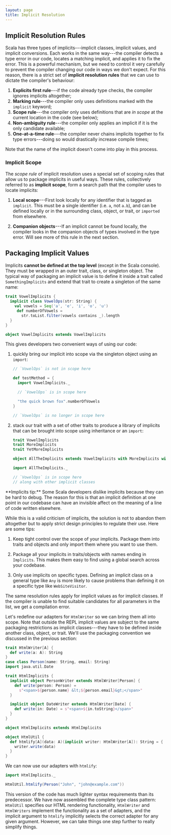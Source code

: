 ```yaml
---
layout: page
title: Implicit Resolution
---
```


## Implicit Resolution Rules

Scala has three types of implicits---implicit classes, implicit values, and implicit conversions. Each works in the same way---the compiler detects a type error in our code, locates a matching implicit, and applies it to fix the error. This is a powerful mechanism, but we need to control it very carefully to prevent the compiler changing our code in ways we don't expect. For this reason, there is a strict set of **implicit resolution rules** that we can use to dictate the compiler's behaviour:

1.  **Explicits first rule**---if the code already type checks, the compiler ignores implicits altogether;
2.  **Marking rule**---the compiler only uses definitions marked with the `implicit` keyword;
3.  **Scope rule**---the compiler only uses definitions that are _in scope_ at the current location in the code (see below);
4.  **Non-ambiguity rule**---the compiler only applies an implicit if it is the only candidate available;
5.  **One-at-a-time rule**---the compiler never chains implicits together to fix type errors---doing so would drastically increase compile times;

Note that the name of the implicit doesn't come into play in this process.

### Implicit Scope

The _scope rule_ of implicit resolution uses a special set of scoping rules that allow us to package implicits in useful ways. These rules, collectively referred to as **implicit scope**, form a search path that the compiler uses to locate implicits:

1.  **Local scope**---First look locally for any identifier that is tagged as `implicit`. This must be a single identifier (i.e. `a`, not `a.b`), and can be defined locally or in the surrounding class, object, or trait, or `imported` from elsewhere.

2.  **Companion objects**---If an implicit cannot be found locally, the compiler looks in the companion objects of types involved in the type error. Will see more of this rule in the next section.

## Packaging Implicit Values

Implicits **cannot be defined at the top level** (except in the Scala console). They must be wrapped in an outer trait, class, or singleton object. The typical way of packaging an implicit value is to define it inside a trait called `SomethingImplicits` and extend that trait to create a singleton of the same name:

```scala mdoc:silent
trait VowelImplicits {
  implicit class VowelOps(str: String) {
    val vowels = Seq('a', 'e', 'i', 'o', 'u')
     def numberOfVowels =
       str.toList.filter(vowels contains _).length
  }
}

object VowelImplicits extends VowelImplicits
```

This gives developers two convenient ways of using our code:

1.  quickly bring our implicit into scope via the singleton object using an `import`:

    ```scala mdoc:silent
    // `VowelOps` is not in scope here

    def testMethod = {
      import VowelImplicits._

      // `VowelOps` is in scope here

      "the quick brown fox".numberOfVowels
    }

    // `VowelOps` is no longer in scope here
    ```

2.  stack our trait with a set of other traits to produce a library of implicits that can be brought into scope using inheritance or an `import`:

    ```scala mdoc:invisible
    trait VowelImplicits
    trait MoreImplicits
    trait YetMoreImplicits
    ```

    ```scala mdoc:silent
    object AllTheImplicits extends VowelImplicits with MoreImplicits with YetMoreImplicits

    import AllTheImplicits._

    // `VowelOps` is in scope here
    // along with other implicit classes
    ```

<div class="alert alert-info">
**Implicits tip:** Some Scala developers dislike implicits because they can be hard to debug. The reason for this is that an implicit definition at one point in our codebase can have an invisible affect on the meaning of a line of code written elsewhere.

While this is a valid criticism of implicits, the solution is not to abandon them altogether but to apply strict design principles to regulate their use. Here are some tips:

1.  Keep tight control over the scope of your implicits. Package them into traits and objects and only import them where you want to use them.

2.  Package all your implicits in traits/objects with names ending in `Implicits`. This makes them easy to find using a global search across your codebase.

3.  Only use implicits on specific types. Defining an implicit class on a general type like `Any` is more likely to cause problems than defining it on a specific type like `WebSiteVisitor`.

The same resolution rules apply for implicit values as for implicit classes. If the compiler is unable to find suitable candidates for all parameters in the list, we get a compilation error.

Let's redefine our adapters for `HtmlWriter` so we can bring them all into scope. Note that outside the REPL implicit values are subject to the same packaging restrictions as implicit classes---they have to be defined inside another class, object, or trait. We'll use the packaging convention we discussed in the previous section:

```scala mdoc:invisible
trait HtmlWriter[A] {
  def write(a: A): String
}
case class Person(name: String, email: String)
import java.util.Date
```

```scala mdoc:silent
trait HtmlImplicits {
  implicit object PersonWriter extends HtmlWriter[Person] {
    def write(person: Person) =
      s"<span>${person.name} &lt;${person.email}&gt;</span>"
  }

  implicit object DateWriter extends HtmlWriter[Date] {
    def write(in: Date) = s"<span>${in.toString}</span>"
  }
}

object HtmlImplicits extends HtmlImplicits
```

```scala mdoc:invisible
object HtmlUtil {
  def htmlify[A](data: A)(implicit writer: HtmlWriter[A]): String = {
    writer.write(data)
  }
}
```

We can now use our adapters with `htmlify`:

```scala mdoc
import HtmlImplicits._

HtmlUtil.htmlify(Person("John", "john@example.com"))
```

This version of the code has much lighter syntax requirements than its predecessor. We have now assembled the complete type class pattern: `HtmlUtil` specifies our HTML rendering functionality, `HtmlWriter` and `HtmlWriters` implement the functionality as a set of adapters, and the implicit argument to `htmlify` implicitly selects the correct adapter for any given argument. However, we can take things one step further to really simplify things.
